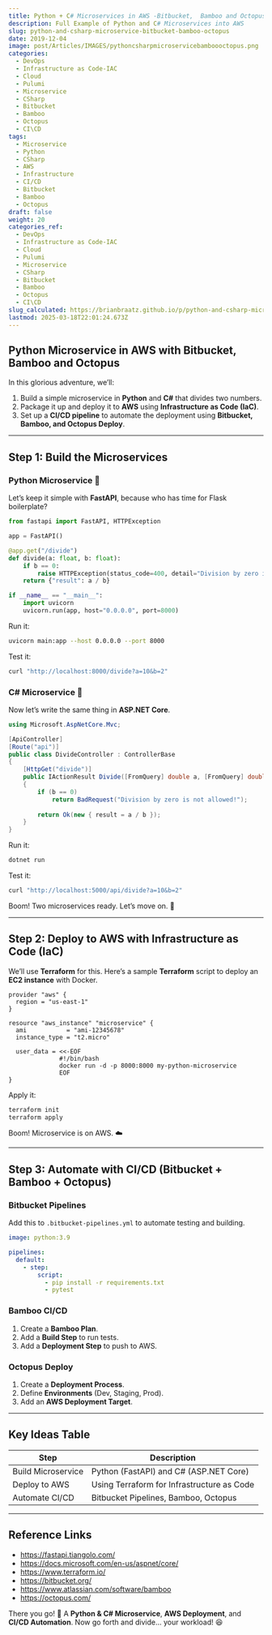 ```yaml
---
title: Python + C# Microservices in AWS -Bitbucket,  Bamboo and Octopus
description: Full Example of Python and C# Microservices into AWS
slug: python-and-csharp-microservice-bitbucket-bamboo-octopus
date: 2019-12-04
image: post/Articles/IMAGES/pythoncsharpmicroservicebamboooctopus.png
categories:
  - DevOps
  - Infrastructure as Code-IAC
  - Cloud
  - Pulumi
  - Microservice
  - CSharp
  - Bitbucket
  - Bamboo
  - Octopus
  - CI\CD
tags:
  - Microservice
  - Python
  - CSharp
  - AWS
  - Infrastructure
  - CI/CD
  - Bitbucket
  - Bamboo
  - Octopus
draft: false
weight: 20
categories_ref:
  - DevOps
  - Infrastructure as Code-IAC
  - Cloud
  - Pulumi
  - Microservice
  - CSharp
  - Bitbucket
  - Bamboo
  - Octopus
  - CI\CD
slug_calculated: https://brianbraatz.github.io/p/python-and-csharp-microservice-bitbucket-bamboo-octopus
lastmod: 2025-03-18T22:01:24.673Z
---
```

<!-- 
# Full Example of Python and C# Microservice that Has a Method That Divides Numbers

## Introduction

So, you've got two numbers, and you want to divide them? Great! But instead of just using a calculator like a normal person, let’s over-engineer this into a full-blown **microservice** with **Python and C#**, deploy it to **AWS**, and automate the whole thing with **CI/CD pipelines using Bitbucket, Bamboo, and Octopus Deploy**. Because... why not? 🚀
-->

## Python Microservice in AWS with Bitbucket,  Bamboo and Octopus

In this glorious adventure, we’ll:

1. Build a simple microservice in **Python** and **C#** that divides two numbers.
2. Package it up and deploy it to **AWS** using **Infrastructure as Code (IaC)**.
3. Set up a **CI/CD pipeline** to automate the deployment using **Bitbucket, Bamboo, and Octopus Deploy**.

***

## Step 1: Build the Microservices

### Python Microservice 🐍

Let’s keep it simple with **FastAPI**, because who has time for Flask boilerplate?

```python
from fastapi import FastAPI, HTTPException

app = FastAPI()

@app.get("/divide")
def divide(a: float, b: float):
    if b == 0:
        raise HTTPException(status_code=400, detail="Division by zero is not allowed!")
    return {"result": a / b}

if __name__ == "__main__":
    import uvicorn
    uvicorn.run(app, host="0.0.0.0", port=8000)
```

Run it:

```sh
uvicorn main:app --host 0.0.0.0 --port 8000
```

Test it:

```sh
curl "http://localhost:8000/divide?a=10&b=2"
```

### C# Microservice 🤖

Now let’s write the same thing in **ASP.NET Core**.

```csharp
using Microsoft.AspNetCore.Mvc;

[ApiController]
[Route("api")]
public class DivideController : ControllerBase
{
    [HttpGet("divide")]
    public IActionResult Divide([FromQuery] double a, [FromQuery] double b)
    {
        if (b == 0)
            return BadRequest("Division by zero is not allowed!");
        
        return Ok(new { result = a / b });
    }
}
```

Run it:

```sh
dotnet run
```

Test it:

```sh
curl "http://localhost:5000/api/divide?a=10&b=2"
```

Boom! Two microservices ready. Let’s move on. 💪

***

## Step 2: Deploy to AWS with Infrastructure as Code (IaC)

We’ll use **Terraform** for this. Here’s a sample **Terraform** script to deploy an **EC2 instance** with Docker.

```hcl
provider "aws" {
  region = "us-east-1"
}

resource "aws_instance" "microservice" {
  ami           = "ami-12345678"
  instance_type = "t2.micro"

  user_data = <<-EOF
              #!/bin/bash
              docker run -d -p 8000:8000 my-python-microservice
              EOF
}
```

Apply it:

```sh
terraform init
terraform apply
```

Boom! Microservice is on AWS. ☁️

***

## Step 3: Automate with CI/CD (Bitbucket + Bamboo + Octopus)

### **Bitbucket Pipelines**

Add this to `.bitbucket-pipelines.yml` to automate testing and building.

```yaml
image: python:3.9

pipelines:
  default:
    - step:
        script:
          - pip install -r requirements.txt
          - pytest
```

### **Bamboo CI/CD**

1. Create a **Bamboo Plan**.
2. Add a **Build Step** to run tests.
3. Add a **Deployment Step** to push to AWS.

### **Octopus Deploy**

1. Create a **Deployment Process**.
2. Define **Environments** (Dev, Staging, Prod).
3. Add an **AWS Deployment Target**.

***

## **Key Ideas Table**

| Step               | Description                                |
| ------------------ | ------------------------------------------ |
| Build Microservice | Python (FastAPI) and C# (ASP.NET Core)     |
| Deploy to AWS      | Using Terraform for Infrastructure as Code |
| Automate CI/CD     | Bitbucket Pipelines, Bamboo, Octopus       |

***

## **Reference Links**

* https://fastapi.tiangolo.com/
* https://docs.microsoft.com/en-us/aspnet/core/
* https://www.terraform.io/
* https://bitbucket.org/
* https://www.atlassian.com/software/bamboo
* https://octopus.com/

There you go! 🎉 A **Python & C# Microservice**, **AWS Deployment**, and **CI/CD Automation**. Now go forth and divide… your workload! 😆

